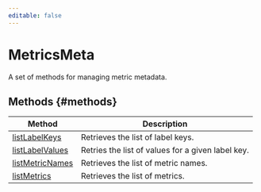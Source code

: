 ```yaml
---
editable: false
---
```


# MetricsMeta
A set of methods for managing metric metadata.

## Methods {#methods}
Method | Description
--- | ---
[listLabelKeys](listLabelKeys.md) | Retrieves the list of label keys.
[listLabelValues](listLabelValues.md) | Retries the list of values for a given label key.
[listMetricNames](listMetricNames.md) | Retrieves the list of metric names.
[listMetrics](listMetrics.md) | Retrieves the list of metrics.
